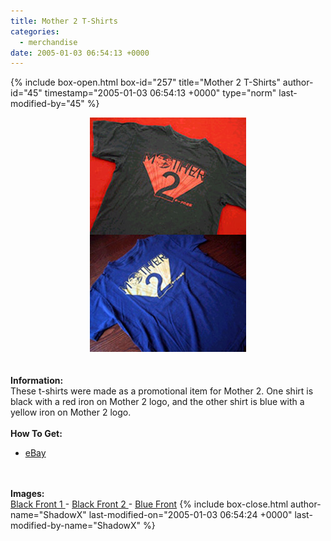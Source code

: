 ```yaml
---
title: Mother 2 T-Shirts
categories:
  - merchandise
date: 2005-01-03 06:54:13 +0000
---
```

{% include box-open.html box-id="257" title="Mother 2 T-Shirts" author-id="45" timestamp="2005-01-03 06:54:13 +0000" type="norm" last-modified-by="45" %}
	<center>
	<img src="/merchandise/images/m2_tshirts_title.jpg" border="0" alt="Mother 2 T-Shirts" />
	</center>
	<br /><br />
	<b>Information:</b>
	<br />
	These t-shirts were made as a promotional item for Mother 2. 
	One shirt is black with a red iron on Mother 2 logo, and the other shirt is blue with a 
	yellow iron on Mother 2 logo.
	<br /><br />
	<b>How To Get:</b>
	<br />
	<ul>
	<li><a href="http://www.ebay.com">eBay</a></li>
	</ul>
	<br /><br />
	<b>Images:</b>
	<br />
	<a href="/merchandise/images/m2_tshirt_black1.jpg"> Black Front 1 </a> - <a href="/merchandise/images/m2_tshirt_black2.jpg">Black Front 2 </a> - <a href="/merchandise/images/m2_tshirt_blue.jpg">Blue Front</a>
{% include box-close.html author-name="ShadowX" last-modified-on="2005-01-03 06:54:24 +0000" last-modified-by-name="ShadowX" %}
